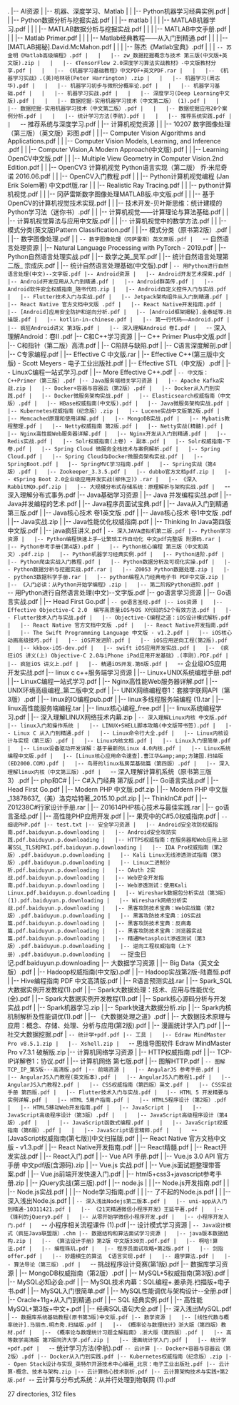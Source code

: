 .
|-- AI资源
|   |-- 机器、深度学习、Matlab
|   |   |-- Python机器学习经典实例.pdf
|   |   |-- Python数据分析与挖掘实战.pdf
|   |   |-- matlab
|   |   |   |-- MATLAB机器学习.pdf
|   |   |   |-- MATLAB数据分析与挖掘实战.pdf
|   |   |   |-- MATLAB中文手册.pdf
|   |   |   |-- Matlab Primer.pdf
|   |   |   |-- Matlab经典教程——从入门到精通.pdf
|   |   |   |-- [MATLAB揭秘].David.McMahon.pdf
|   |   |   |-- 陈杰《Matlab宝典》.pdf
|   |   |   `-- 苏金明《Matlab高级编程》.pdf
|   |   |-- zw_数据挖掘概念与技术 第三版(中文版+英文版).zip
|   |   |-- 《TensorFlow 2.0深度学习算法实战教材》-中文版教材分享.pdf
|   |   |-- 《机器学习基础教程》中文PDF+英文PDF.rar
|   |   |-- 《机器学习实战》.(美)哈林顿(Peter Harrington) .zip
|   |   |-- 机器学习(周志华).pdf
|   |   |-- 机器学习初步与微积分概率论.pdf
|   |   |-- 机器学习基础.pdf
|   |   |-- 机器学习实战.pdf
|   |   |-- 深度学习(Deep Learning中文版).pdf
|   |   |-- 数据挖掘-实用机器学习技术（中文第二版） (1).pdf
|   |   |-- 数据挖掘-实用机器学习技术（中文第二版）.pdf
|   |   |-- 数据挖掘应用20个案例分析.pdf
|   |   |-- 统计学习方法(李航).pdf
|   |   |-- 推荐系统实践.pdf
|   |   `-- 推荐系统与深度学习.pdf
|   |-- 计算机视觉资源
|   |   |-- 10207 数字图像处理（第三版）（英文版）彩图.pdf
|   |   |-- Computer Vision Algorithms and Applications.pdf
|   |   |-- Computer Vision Models, Learning, and Inference .pdf
|   |   |-- Computer Vision,A Modern Approach(中文版).pdf
|   |   |-- Learning OpenCV中文版.pdf
|   |   |-- Multiple View Geometry in Computer Vision.2nd Edition.pdf
|   |   |-- OpenCV3 计算机视觉 Python语言实现（第二版） 乔·米尼奇诺 2016.06.pdf
|   |   |-- OpenCV入门教程.pdf
|   |   |-- Python计算机视觉编程 (Jan Erik Solem著) 中文pdf版.rar
|   |   |-- Realistic Ray Tracing.pdf
|   |   |-- python计算机视觉.pdf
|   |   |-- 冈萨雷斯数字图像处理MATLAB版.中文版.pdf
|   |   |-- 基于OpenCV的计算机视觉技术实现.pdf
|   |   |-- 技术开发-贝叶斯思维：统计建模的Python学习法（迷你书）.pdf
|   |   |-- 计算机视觉——计算理论与算法基础.pdf
|   |   |-- 计算机视觉算法与应用中文版.pdf
|   |   |-- 计算机视觉中的数学方法.pdf
|   |   |-- 模式分类(英文版)Pattern Classification.pdf
|   |   |-- 模式分类（原书第2版）.pdf
|   |   |-- 数字图像处理.pdf
|   |   `-- 数字图像处理（冈萨雷斯）英文原版.pdf
|   `-- 自然语言处理资源
|       |-- Natural Language Processing with PyTorch - 2019.pdf
|       |-- Python自然语言处理实战.pdf
|       |-- 数学之美_吴军.pdf
|       |-- 统计自然语言处理第二版_ 宗成庆.pdf
|       |-- 统计自然语言处理基础(中文版).pdf
|       `-- 用Python进行自然语言处理(中文)--文字版.pdf
|-- Android资源
|   |-- Android开发艺术探索.pdf
|   |-- Android开发应用从入门到精通.pdf
|   |-- Android群英传.pdf
|   |-- Android软件安全权威指南_随书代码.zip
|   |-- Android自定义控件入门与实战.pdf
|   |-- Flutter技术入门与实战.pdf
|   |-- Jetpack架构组件从入门到精通.pdf
|   |-- React Native 官方文档中文版 .pdf
|   |-- React Native开发指南.pdf
|   |-- [Android]应用安全防护和逆向分析.pdf
|   |-- [Android框架揭秘].金泰延等.扫描版.pdf
|   |-- kotlin-in-chinese.pdf
|   |-- 第一行代码——Android.pdf
|   |-- 疯狂Android讲义 第3版.pdf
|   |-- 深入理解Android 卷I.pdf
|   `-- 深入理解Android：卷II .pdf
|-- C和C++学习资源
|   |-- C++ Primer Plus中文版.pdf
|   |-- C和指针（第二版）高清.pdf
|   |-- C陷阱与缺陷.pdf
|   |-- C语言深度解剖.pdf
|   |-- C专家编程.pdf
|   |-- Effective C  中文版.rar
|   |-- Effective C++(第三版中文版) - Scott Meyers - 电子工业出版社.pdf
|   |-- Effective STL（中文版）.pdf
|   |-- LinuxC编程一站式学习.pdf
|   |-- More Effective C++.pdf
|   `-- 中文版：C++Primer（第三版）.pdf
|-- Java服务端相关学习资源
|   |-- Apache Kafka实战.zip
|   |-- Docker+容器与容器云（第2版）.pdf
|   |-- Docker从入门到实践.pdf
|   |-- Docker微服务架构实战.pdf
|   |-- Elasticsearch权威指南（中文版）.pdf
|   |-- HBase权威指南(中文版).pdf
|   |-- Java微服务架构实战.pdf
|   |-- Kubernetes权威指南（纪念版）.zip
|   |-- Lucene实战中文版第2版.pdf
|   |-- Memcached原理和使用详解.pdf
|   |-- MongoDB实战.pdf
|   |-- Mybatis教程整理.pdf
|   |-- Netty权威指南 第2版.pdf
|   |-- Netty实战(精髓).pdf
|   |-- Nginx高性能Web服务器详解.pdf
|   |-- Nginx开发从入门到精通.pdf
|   |-- Redis实战.pdf
|   |-- Solr权威指南(上卷) - 副本.pdf
|   |-- Solr权威指南-下卷.pdf
|   |-- Spring Cloud 微服务全栈技术与案例解析.pdf
|   |-- Spring Cloud.pdf
|   |-- Spring Cloud与Docker微服务架构实战.pdf
|   |-- SpringBoot.pdf
|   |-- SpringMVC学习指南.pdf
|   |-- Spring实战（第4版）.pdf
|   |-- Zookeeper_3.3.5.pdf
|   |-- dubbo官方文档pdf.zip
|   |-- 《Spring Boot 2.0企业级应用开发实战(柳伟卫)》.rar
|   |-- 《深入RabbitMQ》.pdf.zip
|   |-- 大规模分布式存储系统：原理解析与架构实战.pdf
|   `-- 深入理解分布式事务.pdf
|-- Java基础学习资源
|   |-- Java 并发编程实战.pdf
|   |-- Java并发编程的艺术.pdf
|   |-- Java程序员面试宝典.pdf
|   |-- Java从入门到精通 第三版.pdf
|   |-- Java核心技术 卷1英文版 .pdf
|   |-- Java核心技术 卷1中文版 .pdf
|   |-- Java实战.zip
|   |-- Java性能优化权威指南.pdf
|   |-- Thinking In Java第四版中文版.pdf
|   |-- java疯狂讲义.pdf
|   `-- 深入JAVA虚拟机第二版.pdf
|-- Python学习资源
|   |-- Python编程快速上手—让繁琐工作自动化 中文pdf完整版 附源码.rar
|   |-- Python参考手册(第4版).pdf
|   |-- Python核心编程 第三版（中文和英文）.pdf.zip
|   |-- Python机器学习经典实例.pdf
|   |-- Python进阶.pdf
|   |-- Python爬虫实战入门教程.pdf
|   |-- Python数据分析及可视化实操.pdf
|   |-- Python数据分析与挖掘实战.pdf.rar
|   |-- Z0053 Python数据处理.zip
|   |-- python3数据科学手册.rar
|   |-- python编程入门经典电子书 PDF中文版.zip
|   |-- 《入门必读：从Python开始学编程》.zip
|   |-- 第二阶段Python进阶.pdf
|   `-- 用Python进行自然语言处理(中文)--文字版.pdf
|-- go语言学习资源
|   |-- Go语言实战.pdf
|   |-- Head First Go.pdf
|   `-- go语言圣经.pdf
|-- ios资源
|   |-- Effective Objective-C 2.0  编写高质量iOS与OS X代码的52个有效方法.pdf
|   |-- Flutter技术入门与实战.pdf
|   |-- Objective-C编程之道：iOS设计模式解析.pdf
|   |-- React Native 官方文档中文版 .pdf
|   |-- React Native开发指南.pdf
|   |-- The Swift Programming Language 中文版 - v1.2.pdf
|   |-- iOS核心动画高级技巧.pdf
|   |-- iOS开发进阶.pdf
|   |-- iOS应用逆向工程(第2版).pdf
|   |-- kkbox-iOS-dev.pdf
|   |-- swift iOS应用开发实战.pdf
|   |-- 《疯狂iOS 讲义(上) Objective-C 2.0与iPhone iPad应用开发基础》.(李刚).PDF.pdf
|   |-- 疯狂iOS 讲义上.pdf
|   |-- 精通iOS开发.第6版.pdf
|   `-- 企业级iOS应用开发实战.pdf
|-- linux c c++服务端学习资源
|   |-- Linux+UNIX系统编程手册.pdf
|   |-- LinuxC编程一站式学习.pdf
|   |-- Nginx高性能Web服务器详解.pdf
|   |-- UNIX环境高级编程_第二版中文.pdf
|   |-- UNIX网络编程卷1：套接字联网API（第3版）.pdf
|   |-- linux的IO编程pub.pdf
|   |-- linux多线程服务端编程 (1).tar
|   |-- linux高性能服务端编程.tar
|   |-- linux核心编程_free.pdf
|   |-- linux系统编程学习.pdf
|   |-- 深入理解LINUX网络技术内幕.zip
|   `-- 深入理解Linux内核 中文版.pdf
|-- linux入门和操作系统
|   |-- LINUX+SHELL脚本攻略(中文版带书签).pdf
|   |-- Linux C 从入门到精通.pdf
|   |-- Linux命令行大全.pdf
|   |-- Linux内核设计与实现（第三版）.pdf
|   |-- Linux内核文档.pdf
|   |-- Linux入门很简单.pdf
|   |-- Linux设备驱动开发详解：基于最新的Linux 4.0内核.pdf
|   |-- Linux系统编程中文版.pdf
|   |-- [Linux核心应用命令速查].曹江华&amp;amp;方建国.扫描版(ED2000.COM).pdf
|   |-- 鸟哥的linux私房菜基础篇（第四版）.pdf
|   |-- 深入理解linux内核（中文第三版）.pdf
|   `-- 深入理解计算机系统（原书第三版3）.pdf
|-- php和C#
|   |-- C#入门经典 第7版.pdf
|   |-- Go语言实战.pdf
|   |-- Head First Go.pdf
|   |-- Modern PHP  中文版.pdf.zip
|   |-- Modern PHP  中文版_13878637_（美）洛克哈特著_2015.10.pdf.zip
|   |-- ThinkInC#.pdf
|   |-- Z01238C#行家设计手册.rar
|   |-- Z01614PHP核心技术与最佳实践.rar
|   |-- go语言圣经.pdf
|   |-- 高性能PHP应用开发.pdf
|   |-- 果壳中的C#5.0权威指南.pdf
|   `-- 细说PHP.pdf
|-- test.txt
|-- 安全学习资源
|   |-- Android安全攻防权威指南.pdf.baiduyun.p.downloading
|   |-- Android安全攻防实践.pdf.baiduyun.p.downloading
|   |-- HTTPS权威指南：在服务器和Web应用上部署SSL_TLS和PKI.pdf.baiduyun.p.downloading
|   |-- IDA Pro权威指南（第2版）.pdf.baiduyun.p.downloading
|   |-- Kali Linux无线渗透测试指南（第3版）.pdf.baiduyun.p.downloading
|   |-- Linux二进制分析.pdf.baiduyun.p.downloading
|   |-- OAuth 2实战.pdf.baiduyun.p.downloading
|   |-- Web安全开发指南.pdf.baiduyun.p.downloading
|   |-- Web渗透测试：使用Kali Linux.pdf.baiduyun.p.downloading
|   |-- Wireshark数据包分析实战（第3版） (1).pdf.baiduyun.p.downloading
|   |-- Wireshark网络分析实战.pdf.baiduyun.p.downloading
|   |-- 黑客攻防技术宝典：Web实战篇（第2版）.pdf.baiduyun.p.downloading
|   |-- 黑客攻防技术宝典：iOS实战篇.pdf.baiduyun.p.downloading
|   |-- 黑客攻防技术宝典：反病毒篇.pdf.baiduyun.p.downloading
|   |-- 黑客攻防技术宝典：浏览器实战篇.pdf.baiduyun.p.downloading
|   |-- 精通Metasploit渗透测试（第3版）.pdf.baiduyun.p.downloading
|   |-- 逆向工程权威指南（上下册）.pdf.baiduyun.p.downloading
|   `-- 捉虫日记.pdf.baiduyun.p.downloading
|-- 大数据学习资源
|   |-- Big Data（英文全版）.pdf
|   |-- Hadoop权威指南(中文版).pdf
|   |-- Hadoop实战第2版-陆嘉恒.pdf
|   |-- Hive编程指南 PDF 中文高清版.pdf
|   |-- R语言预测实战.rar
|   |-- Spark_SQL大数据实例开发教程(1).pdf
|   |-- Spark大数据处理：技术、应用与性能优化(全).pdf
|   |-- Spark大数据实例开发教程(1).pdf
|   |-- Spark核心源码分析与开发实战.pdf
|   |-- Spark机器学习.zip
|   |-- Spark快速大数据分析.zip
|   |-- Spark内核机制解析及性能调优(1).pdf
|   |-- 《大数据处理之道》.pdf
|   |-- 大数据技术原理与应用：概念、存储、处理、分析与应用(第2版).pdf
|   |-- 漫画统计学入门.pdf
|   |-- 社交大数据挖掘.pdf
|   `-- 统计学+pdf.pdf
|-- 工具
|   |-- Edraw MindMaster Pro v8.5.1.zip
|   |-- Xshell.zip
|   `-- 思维导图软件 Edraw MindMaster Pro v7.3.1 破解版.zip
|-- 计算机网络学习资源
|   |-- HTTP权威指南.pdf
|   |-- TCP-IP详解卷1：协议.pdf
|   |-- 计算机网络 第七版.pdf
|   |-- 图解HTTP.pdf
|   `-- 图解TCP_IP_第5版---高清版.pdf
|-- 前端资源
|   |-- AngularJS 参考手册.pdf
|   |-- AngularJS入门教程(英文版本).pdf
|   |-- AngularJS入门教程1.pdf
|   |-- AngularJS入门教程2.pdf
|   |-- CSS权威指南（第四版）英文.pdf
|   |-- CSS实战手册 第四版.pdf
|   |-- Flutter技术入门与实战.pdf
|   |-- HTML 5 开发精要与实例详解.pdf
|   |-- HTML 5用户指南.pdf
|   |-- HTML5程序设计（第2版）.pdf
|   |-- HTML5移动Web开发指南.pdf
|   |-- JavaScript
|   |   |-- JavaScript高级程序设计（第3版）.pdf
|   |   |-- JavaScript高级程序设计（第4版）.pdf
|   |   |-- JavaScript函数式编程.pdf
|   |   |-- JavaScript权威指南（第6版）.pdf
|   |   |-- JavaScript语言精粹.pdf
|   |   `-- [JavaScript权威指南(第七版)]中文扫描版.pdf
|   |-- React Native 官方文档中文版 - v1.3.pdf
|   |-- React Native开发指南.pdf
|   |-- React精髓.pdf
|   |-- React开发实战.pdf
|   |-- React入门.pdf
|   |-- Vue API 手册.pdf
|   |-- Vue.js 3.0 API 官方手册 中文pdf版(含源码).zip
|   |-- Vue.js 实战.pdf
|   |-- Vue.js面试题整理带答案.pdf
|   |-- Vue.js前端开发快速入门.pdf
|   |-- html5+css3+javascript参考手册.zip
|   |-- jQuery实战(第三版).pdf
|   |-- node.js
|   |   |-- Node.js开发指南.pdf
|   |   |-- Node.js实战.pdf
|   |   |-- Node学习指南.pdf
|   |   |-- 了不起的Node.js.pdf
|   |   |-- 深入浅出Node.js.pdf
|   |   `-- 深入浅出Nodejs第二版本.pdf
|   |-- uni-app从入门到精通-10311421.pdf
|   |-- 《21天精通微信小程序开发》王延平著.pdf
|   |-- 《锋利的jQuery》.pdf
|   |-- 从零开始学微信小程序开发.pdf
|   |-- 小程序开发入门.pdf
|   `-- 小程序相关流程课件 (1).pdf
|-- 设计模式学习资源
|   `-- Java设计模式（疯狂Java联盟版）.chm
|-- 数据结构和算法面试学习资源
|   |-- java版本数据结构.zip
|   |-- 《算法设计手册》第2版 中文版330页.pdf.pdf
|   |-- 啊哈!算法.pdf
|   |-- 编程珠玑.pdf
|   |-- 程序员面试攻略+第2版.pdf
|   |-- 剑指offer.pdf
|   |-- 妙趣横生的算法  C语言实现.pdf
|   |-- 趣学算法.pdf
|   |-- 算法导论（第三版）.pdf
|   `-- 挑战程序设计竞赛(第1版).pdf
|-- 数据库学习资源
|   |-- MongoDB权威指南（第2版）.pdf
|   |-- MySQL+5权威指南(第3版).pdf
|   |-- MySQL必知必会.pdf
|   |-- MySQL技术内幕：SQL编程+.姜承尧.扫描版+电子书.pdf
|   |-- MySQL入门很简单.pdf
|   |-- MySQL性能调优与架构设计--全册.pdf
|   |-- Oracle+11g+从入门到精通.pdf
|   |-- SQL 经典实例.pdf
|   |-- 高性能MySQL+第3版+中文+.pdf
|   |-- 经典SQL语句大全.pdf
|   |-- 深入浅出MySQL.pdf
|   `-- 数据库系统基础教程(原书第3版)中文版.pdf
|-- 数学资源
|   |-- [线性代数与概率统计].马丽杰.明杰秀.扫描版.pdf
|   |-- 《概率论与数理统计》浙大版（第四版）教材.pdf
|   |-- 《概率论与数理统计习题全解指南》.浙大版（第四版）.pdf
|   |-- 高等数学高清版 第7版同济大学.pdf.zip
|   |-- 漫画统计学入门.pdf
|   |-- 统计学+pdf.pdf
|   `-- 统计学习方法(李航).pdf
`-- 云计算
    |-- Docker+容器与容器云（第2版）.pdf
    |-- Docker从入门到实践.pdf
    |-- Kubernetes权威指南（纪念版）.zip
    |-- Open Stack设计与实现_英特尔开源技术中心编著_北京：电子工业出版社.pdf
    |-- 云计算-概念、技术与架构.zip
    |-- 云计算核心技术剖析.pdf
    |-- 云计算架构技术与实践+第2版.pdf
    `-- 云计算与分布式系统：从并行处理到物联网 (1).pdf

27 directories, 312 files
